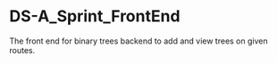 # DS-A_Sprint_FrontEnd
The front end for binary trees backend to add and view trees on given routes.
